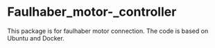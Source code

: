 # Faulhaber_motor-_controller
This package is for faulhaber motor connection. The code is based on Ubuntu and Docker. 

